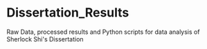# Dissertation_Results
Raw Data, processed results and Python scripts for data analysis of Sherlock Shi's Dissertation
